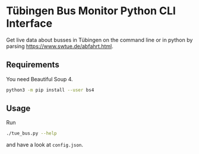 # Tübingen Bus Monitor Python CLI Interface

Get live data about busses in Tübingen on the command line or in python by parsing https://www.swtue.de/abfahrt.html.

## Requirements

You need Beautiful Soup 4.

```bash
python3 -m pip install --user bs4
```

## Usage

Run

```bash
./tue_bus.py --help
```

and have a look at `config.json`.
